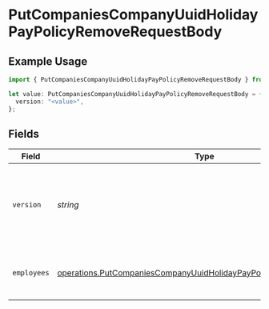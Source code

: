 # PutCompaniesCompanyUuidHolidayPayPolicyRemoveRequestBody

## Example Usage

```typescript
import { PutCompaniesCompanyUuidHolidayPayPolicyRemoveRequestBody } from "openapi/models/operations";

let value: PutCompaniesCompanyUuidHolidayPayPolicyRemoveRequestBody = {
  version: "<value>",
};
```

## Fields

| Field                                                                                                                                                             | Type                                                                                                                                                              | Required                                                                                                                                                          | Description                                                                                                                                                       |
| ----------------------------------------------------------------------------------------------------------------------------------------------------------------- | ----------------------------------------------------------------------------------------------------------------------------------------------------------------- | ----------------------------------------------------------------------------------------------------------------------------------------------------------------- | ----------------------------------------------------------------------------------------------------------------------------------------------------------------- |
| `version`                                                                                                                                                         | *string*                                                                                                                                                          | :heavy_check_mark:                                                                                                                                                | The current version of the object. See the [versioning guide](https://docs.gusto.com/embedded-payroll/docs/idempotency) for information on how to use this field. |
| `employees`                                                                                                                                                       | [operations.PutCompaniesCompanyUuidHolidayPayPolicyRemoveEmployees](../../models/operations/putcompaniescompanyuuidholidaypaypolicyremoveemployees.md)[]          | :heavy_minus_sign:                                                                                                                                                | An array of employee objects, each containing an employee_uuid.                                                                                                   |